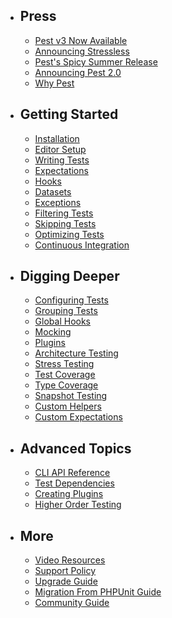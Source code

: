 - ## Press
  - [Pest v3 Now Available](/docs/pest3-now-available)
  - [Announcing Stressless](/docs/announcing-stressless)
  - [Pest's Spicy Summer Release](/docs/pest-spicy-summer-release)
  - [Announcing Pest 2.0](/docs/announcing-pest2)
  - [Why Pest](/docs/why-pest)

- ## Getting Started
  - [Installation](/docs/installation)
  - [Editor Setup](/docs/editor-setup)
  - [Writing Tests](/docs/writing-tests)
  - [Expectations](/docs/expectations)
  - [Hooks](/docs/hooks)
  - [Datasets](/docs/datasets)
  - [Exceptions](/docs/exceptions)
  - [Filtering Tests](/docs/filtering-tests)
  - [Skipping Tests](/docs/skipping-tests)
  - [Optimizing Tests](/docs/optimizing-tests)
  - [Continuous Integration](/docs/continuous-integration)

- ## Digging Deeper
  - [Configuring Tests](/docs/configuring-tests)
  - [Grouping Tests](/docs/grouping-tests)
  - [Global Hooks](/docs/global-hooks)
  - [Mocking](/docs/mocking)
  - [Plugins](/docs/plugins)
  - [Architecture Testing](/docs/arch-testing)
  - [Stress Testing](/docs/stress-testing)
  - [Test Coverage](/docs/test-coverage)
  - [Type Coverage](/docs/type-coverage)
  - [Snapshot Testing](/docs/snapshot-testing)
  - [Custom Helpers](/docs/custom-helpers)
  - [Custom Expectations](/docs/custom-expectations)

- ## Advanced Topics
  - [CLI API Reference](/docs/cli-api-reference)
  - [Test Dependencies](/docs/test-dependencies)
  - [Creating Plugins](/docs/creating-plugins)
  - [Higher Order Testing](/docs/higher-order-testing)

- ## More
  - [Video Resources](/docs/video-resources)
  - [Support Policy](/docs/support-policy)
  - [Upgrade Guide](/docs/upgrade-guide)
  - [Migration From PHPUnit Guide](/docs/migrating-from-phpunit-guide)
  - [Community Guide](/docs/community-guide)
